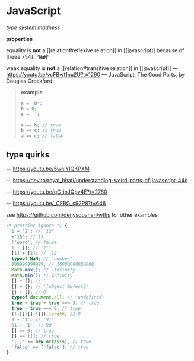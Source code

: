 # JavaScript

_type system madness_

**properties**

equality is **not** a [[relation#reflexive relation]] in [[javascript]] because of [[ieee 754]] **`"NaN"`**

weak equality is **not** a [[relation#transitive relation]] in [[javascript]] &mdash; <https://youtu.be/vcFBwt1nu2U?t=1290> &mdash; JavaScript: The Good Parts, by Douglas Crockford

> **example**
>
> ```javascript
> a = '0';
> b = 0;
> c = '';
>
> a == b; // true
> b == c; // true
> a == c; // false
> ```

## type quirks

&mdash; <https://youtu.be/5wnlYIQKPXM>

&mdash; <https://dev.to/royal_bhati/understanding-weird-parts-of-javascript-44o>

&mdash; <https://youtu.be/qC_ioJQpv4E?t=2760>

&mdash; <https://youtu.be/_CEBG_s92P8?t=646>

see <https://github.com/denysdovhan/wtfjs> for other examples

```javascript
/* prettier-ignore */ {
  1 + '2'; // '12'
  +'15'; // 15
  !'word'; // false
  1 + []; // '1'
  [1] + [2]; // '12'
  typeof NaN; // 'number'
  999999999999; // 10000000000000
  Math.max(); // -Infinity
  Math.min(); // Infinity
  [] + []; // ''
  [] + {}; // '[object Object]'
  {} + []; // 0
  typeof document.all; // 'undefined'
  true + true + true === 3; // true
  true - true === 0; // true
  (!+[]+[]+![]).length; // 9
  9 + '1'; // '91'
  91 - '1'; // 90
  [] == 0; // true
  [] == ![]; // true
  ',,,' == new Array(4); // true
  'false' == ['false']; // true
}
```
